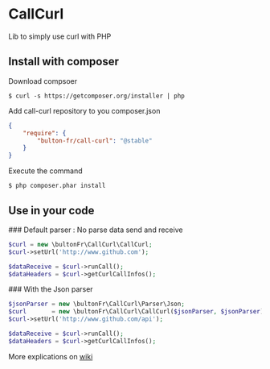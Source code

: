 # CallCurl
Lib to simply use curl with PHP


## Install with composer

Download compsoer
```
$ curl -s https://getcomposer.org/installer | php
```

Add call-curl repository to you composer.json
```json
{
    "require": {
        "bulton-fr/call-curl": "@stable"
    }
}
```

Execute the command
```
$ php composer.phar install
```

## Use in your code
### Default parser : No parse data send and receive
```php
$curl = new \bultonFr\CallCurl\CallCurl;
$curl->setUrl('http://www.github.com');

$dataReceive = $curl->runCall();
$dataHeaders = $curl->getCurlCallInfos();
```

### With the Json parser
```php
$jsonParser = new \bultonFr\CallCurl\Parser\Json;
$curl       = new \bultonFr\CallCurl\CallCurl($jsonParser, $jsonParser);
$curl->setUrl('http://www.github.com/api');

$dataReceive = $curl->runCall();
$dataHeaders = $curl->getCurlCallInfos();
```

More explications on [wiki](https://github.com/bulton-fr/call-curl/wiki)
